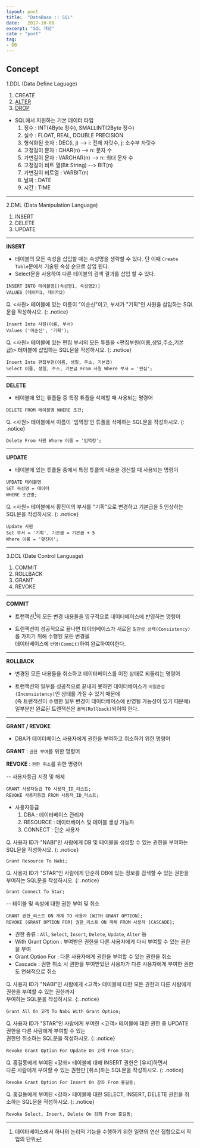 ```yaml
---
layout: post
title:  "DataBase :: SQL"
date:   2017-10-08
excerpt: "SQL 개념"
cate : "post"
tag:
- DB
---
```


## Concept

1.DDL (Data Define Laguage)

1. CREATE
2. [ALTER](https://goodgid.github.io/DB-Alter/)
3. [DROP](https://goodgid.github.io/DB-Drop/)

* SQL에서 지원하는 기본 데이터 타입
    1. 정수 : INT(4Byte 정수), SMALLINT(2Byte 정수)
    2. 실수 : FLOAT, REAL, DOUBLE PRECISION
    3. 형식화된 숫자 : DEC(i, j) --> i: 전체 자릿수,   j: 소수부 자릿수
    4. 고정길이 문자 : CHAR(n) --> n: 문자 수
    5. 가변길이 문자 : VARCHAR(n) --> n: 최대 문자 수
    6. 고정길이 비트 열(Bit String) --> BIT(n)
    7. 가변길이 비트열 : VARBIT(n)
    8. 날짜 : DATE
    9. 시간 : TIME

---

 2.DML (Data Manipulation Language)

1. INSERT
2. DELETE
3. UPDATE

--- 

**INSERT**

* 테이블의 모든 속성을 삽입할 때는 속성명을 생략할 수 있다. 단 이때 `Create Table`문에서 기술된 속성 순으로 삽입 된다.
* Select문을 사용하여 다른 테이블의 검색 결과를 삽입 할 수 있다.


```
INSERT INTO 테이블명[(속성명1, 속성명2)]
VALUES (데이터1, 데이터2)
```

Q. <사원> 테이블에 있는 이름이 "이순신"이고, 부서가 "기획"인 사원을 삽입하는 SQL문을 작성하시오.
{: .notice}

```
Insert Into 사원(이름, 부서)
Values ('이순신', '기획');
```    


Q. <사원> 테이블에 있는 편집 부서의 모든 튜플을 <편집부원(이름,생일,주소,기본급)> 테이블에 삽입하는 SQL문을 작성하시오.
{: .notice}

```
Insert Into 편집부원(이름, 생일, 주소, 기본급)
Select 이름, 생일, 주소, 기본급 From 사원 Where 부서 = '편집';
```    

---



**DELETE**

* 테이블에 있는 튜플들 중 특정 튜플을 삭제할 때 사용되는 명령어


```
DELETE FROM 테이블명 WHERE 조건;
```

Q. <사원> 테이블에서 이름이 '임꺽정'인 튜플을 삭제하는 SQL문을 작성하시오.
{: .notice}

```
Delete From 사원 Where 이름 = '임꺽정';
```    

---




**UPDATE**

* 테이블에 있는 튜플들 중에서 특정 튜플의 내용을 갱신할 때 사용되는 명령어


```
UPDATE 테이블명
SET 속성명 = 데이터
WHERE 조건명;
```

Q. <사원> 테이블에서 황진이의 부서를 "기획"으로 변경하고 기본급을 5 인상하는 SQL문을 작성하시오.
{: .notice}

```
Update 사원
Set 부서 = '기획', 기본급 = 기본급 + 5
Where 이름 = '황진이';
```    

---




3.DCL (Date Control Language)

1. COMMIT
2. ROLLBACK
3. GRANT
4. REVOKE 


--- 

**COMMIT**

* 트랜잭션[^1]의 모든 변경 내용들을 영구적으로 데이터베이스에 반영하는 명령어 

[^1]: 데이터베이스에서 하나의 논리적 기능을 수행하기 위한 일련의 연산 집합으로서 작업의 단위
                
* 트랜잭션이 성공적으로 끝나면 데이터베이스가 새로운 `일관성 상태(Consistency)`를 가지기 위해 수행된 모든 변경을 <br/> 데이터베이스에 `반영(Commit)`하여 완료하여야한다.


---

**ROLLBACK**

* 변경된 모든 내용들을 취소하고 데이터베이스를 이전 상태로 되돌리는 명령어

* 트랜잭션의 일부를 성공적으로 끝내지 못하면 데이터베이스가 `비일관성(Inconsistency)`인 상태를 가질 수 있기 때문에 <br/> (즉 트랜잭션이 수행한 일부 변경이 데이터베이스에 반영될 가능성이 있기 때문에) <br/> 일부분만 완료된 트랜잭션은 `롤백(Rollback)`되어야 한다.

---


**GRANT / REVOKE**

* DBA가 데이터베이스 사용자에게 권한을 부여하고 취소하기 위한 명령어

**GRANT** : `권한 부여`를 위한 명령어

**REVOKE** : `권한 취소`를 위한 명령어

-- 사용자등급 지정 및 해제

```
GRANT 사용자등급 TO 사용자_ID_리스트; 
REVOKE 사용자등급 FROM 사용자_ID_리스트;
```

* 사용자등급
    1. DBA : 데이터베이스 관리자
    2. RESOURCE : 데이터베이스 및 테이블 생성 가능자
    3. CONNECT : 단순 사용자


Q. 사용자 ID가 "NABI"인 사람에게 DB 및 테이블을 생성할 수 있는 권한을 부여하는 SQL문을 작성하시오.
{: .notice}

```
Grant Resource To Nabi;
```    

Q. 사용자 ID가 "STAR"인 사람에게 단순히 DB에 있는 정보를 검색할 수 있는 권한을 부여하는 SQL문을 작성하시오.
{: .notice}

```
Grant Connect To Star;
```    


-- 테이블 및 속성에 대한 권한 부여 및 취소

```
GRANT 권한_리스트 ON 개체 TO 사용자 [WITH GRANT OPTION];
REVOKE [GRANT OPTION FOR] 권한_리스트 ON 객체 FROM 사용자 [CASCADE];
```

* 권한 종류 : `All`, `Select`, `Insert`, `Delete`, `Update`, `Alter` 등
* With Grant Option : 부여받은 권한을 다른 사용자에게 다시 부여할 수 있는 권한을 부여
* Grant Option For : 다른 사용자에게 권한을 부여할 수 있는 권한을 취소
* Cascade : 권한 취소 시 권한을 부여받았던 사용자가 다른 사용자에게 부여한 권한도 연쇄적으로 취소

Q. 사용자 ID가 "NABI"인 사람에게 <고객> 테이블에 대한 모든 권한과 다른 사람에게 권한을 부여할 수 있는 권한까지 <br/> 부여하는 SQL문을 작성하시오.
{: .notice}

```
Grant All On 고객 To Nabi With Grant Option;
```    


Q. 사용자 ID가 "STAR"인 사람에게 부여한 <고객> 테이블에 대한 권한 중 UPDATE 권한을 다른 사람에게 부여할 수 있는 <br/> 권한만 취소하는 SQL문을 작성하시오.
{: .notice}

```
Revoke Grant Option For Update On 고객 From Star;
```    

Q. 홍길동에게 부여된 <강좌> 테이블에 대해 INSERT 권한은 [유지]하면서 <br/> 다른 사람에게 부여할 수 있는 권한만 [취소]하는 SQL문을 작성하시오.
{: .notice}

```
Revoke Grant Option For Insert On 강좌 From 홍길동;
```    


Q. 홍길동에게 부여된 <강좌> 테이블에 대한 SELECT, INSERT, DELETE 권한을 취소하는 SQL문을 작성하시오.
{: .notice}

```
Revoke Select, Insert, Delete On 강좌 From 홍길동;
```    
